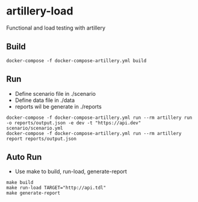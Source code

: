 # artillery-load
Functional and load testing with artillery

## Build
```
docker-compose -f docker-compose-artillery.yml build
```
## Run
* Define scenario file in ./scenario
* Define data file in ./data
* reports wil be generate in ./reports

```
docker-compose -f docker-compose-artillery.yml run --rm artillery run -o reports/output.json -e dev -t "https://api.dev" scenario/scenario.yml
docker-compose -f docker-compose-artillery.yml run --rm artillery report reports/output.json
```
## Auto Run
* Use make to build, run-load, generate-report
```
make build
make run-load TARGET="http://api.tdl"
make generate-report
```
